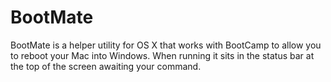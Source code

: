 BootMate
========

BootMate is a helper utility for OS X that works with BootCamp to allow you to reboot your Mac into Windows. When running it sits in the status bar at the top of the screen awaiting your command.
